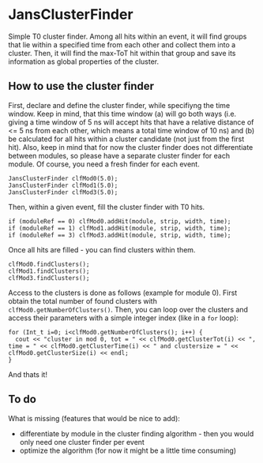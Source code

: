 # JansClusterFinder
Simple T0 cluster finder. Among all hits within an event, it will find groups that lie within a specified time from each other and collect them into a cluster. Then, it will find the max-ToT hit within that group and save its information as global properties of the cluster.

## How to use the cluster finder
First, declare and define the cluster finder, while specifiyng the time window. Keep in mind, that this time window (a) will go both ways (i.e. giving a time window of 5 ns will accept hits that have a relative distance of <= 5 ns from each other, which means a total time window of 10 ns) and (b) be calculated for all hits within a cluster candidate (not just from the first hit). Also, keep in mind that for now the cluster finder does not differentiate between modules, so please have a separate cluster finder for each module. Of course, you need a fresh finder for each event.

```
JansClusterFinder clfMod0(5.0);
JansClusterFinder clfMod1(5.0);
JansClusterFinder clfMod3(5.0);
```

Then, within a given event, fill the cluster finder with T0 hits. 

```	
if (moduleRef == 0) clfMod0.addHit(module, strip, width, time);
if (moduleRef == 1) clfMod1.addHit(module, strip, width, time);
if (moduleRef == 3) clfMod3.addHit(module, strip, width, time);
```

Once all hits are filled - you can find clusters within them. 

```
clfMod0.findClusters();
clfMod1.findClusters();
clfMod3.findClusters();
```

Access to the clusters is done as follows (example for module 0). First obtain the total number of found clusters with `clfMod0.getNumberOfClusters()`. Then, you can loop over the clusters and access their parameters with a simple integer index (like in a `for` loop):

```
for (Int_t i=0; i<clfMod0.getNumberOfClusters(); i++) {
  cout << "cluster in mod 0, tot = " << clfMod0.getClusterTot(i) << ", time = " << clfMod0.getClusterTime(i) << " and clustersize = " << clfMod0.getClusterSize(i) << endl;
}
```

And thats it!

## To do

What is missing (features that would be nice to add):
 - differentiate by module in the cluster finding algorithm - then you would only need one cluster finder per event
 - optimize the algorithm (for now it might be a little time consuming)
